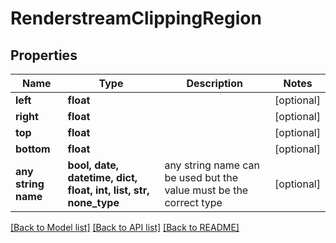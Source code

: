 # RenderstreamClippingRegion


## Properties
Name | Type | Description | Notes
------------ | ------------- | ------------- | -------------
**left** | **float** |  | [optional] 
**right** | **float** |  | [optional] 
**top** | **float** |  | [optional] 
**bottom** | **float** |  | [optional] 
**any string name** | **bool, date, datetime, dict, float, int, list, str, none_type** | any string name can be used but the value must be the correct type | [optional]

[[Back to Model list]](../README.md#documentation-for-models) [[Back to API list]](../README.md#documentation-for-api-endpoints) [[Back to README]](../README.md)


